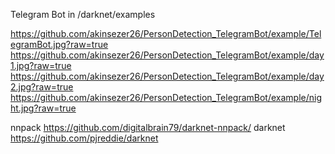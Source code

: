 
Telegram Bot in /darknet/examples

https://github.com/akinsezer26/PersonDetection_TelegramBot/example/TelegramBot.jpg?raw=true
https://github.com/akinsezer26/PersonDetection_TelegramBot/example/day1.jpg?raw=true
https://github.com/akinsezer26/PersonDetection_TelegramBot/example/day2.jpg?raw=true
https://github.com/akinsezer26/PersonDetection_TelegramBot/example/night.jpg?raw=true






nnpack https://github.com/digitalbrain79/darknet-nnpack/
darknet https://github.com/pjreddie/darknet
